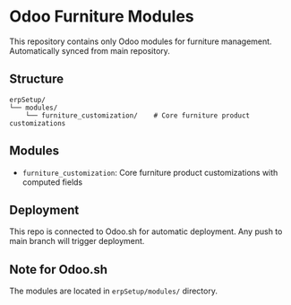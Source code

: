 # Odoo Furniture Modules

This repository contains only Odoo modules for furniture management.
Automatically synced from main repository.

## Structure

```
erpSetup/
└── modules/
    └── furniture_customization/    # Core furniture product customizations
```

## Modules

- `furniture_customization`: Core furniture product customizations with computed fields

## Deployment

This repo is connected to Odoo.sh for automatic deployment.
Any push to main branch will trigger deployment.

## Note for Odoo.sh

The modules are located in `erpSetup/modules/` directory.
